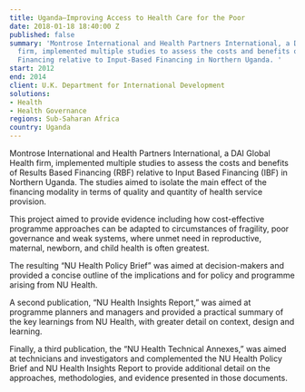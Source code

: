 ```yaml
---
title: Uganda—Improving Access to Health Care for the Poor
date: 2018-01-18 18:40:00 Z
published: false
summary: 'Montrose International and Health Partners International, a DAI Global Health
  firm, implemented multiple studies to assess the costs and benefits of Results-Based
  Financing relative to Input-Based Financing in Northern Uganda. '
start: 2012
end: 2014
client: U.K. Department for International Development
solutions:
- Health
- Health Governance
regions: Sub-Saharan Africa
country: Uganda
---
```


Montrose International and Health Partners International, a DAI Global Health firm, implemented multiple studies to assess the costs and benefits of Results Based Financing (RBF) relative to Input Based Financing (IBF) in Northern Uganda. The studies aimed to isolate the main effect of the financing modality in terms of quality and quantity of health service provision. 

This project aimed to provide evidence including how cost-effective programme approaches can be adapted to circumstances of fragility, poor governance and weak systems, where unmet need in reproductive, maternal, newborn, and child health is often greatest.

The resulting “NU Health Policy Brief” was aimed at decision-makers and provided a concise outline of the implications and for policy and programme arising from NU Health.

A second publication, “NU Health Insights Report,” was aimed at programme planners and managers and provided a practical summary of the key learnings from NU Health, with greater detail on context, design and learning.

Finally, a third publication, the “NU Health Technical Annexes,” was aimed at technicians and investigators and complemented the NU Health Policy Brief and NU Health Insights Report to provide additional detail on the approaches, methodologies, and evidence presented in those documents.